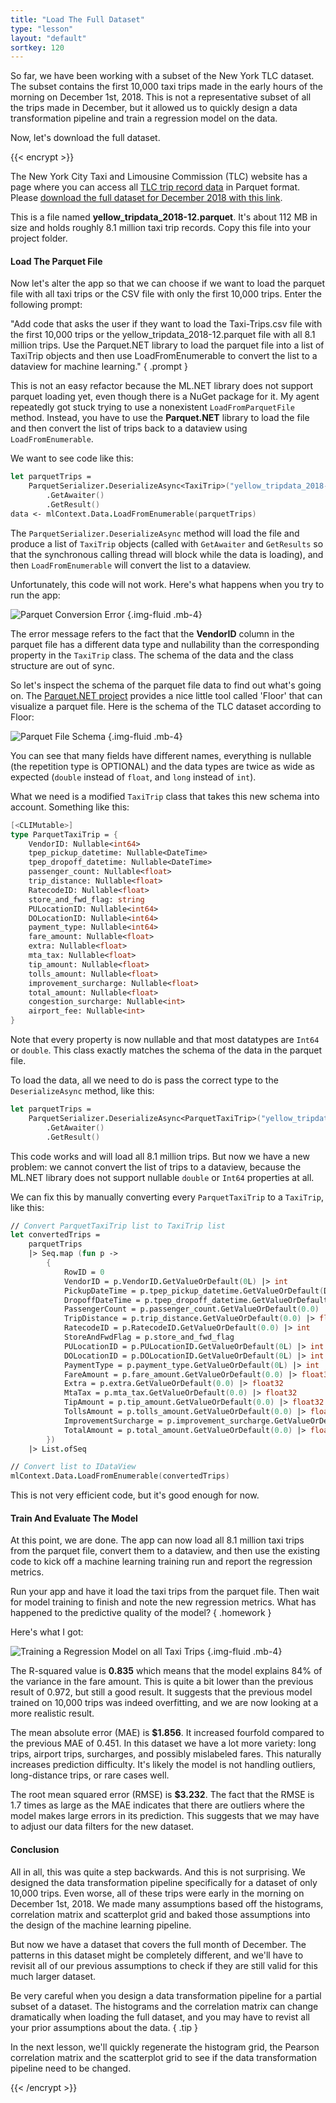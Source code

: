 ```yaml
---
title: "Load The Full Dataset"
type: "lesson"
layout: "default"
sortkey: 120
---
```


So far, we have been working with a subset of the New York TLC dataset. The subset contains the first 10,000 taxi trips made in the early hours of the morning on December 1st, 2018. This is not a representative subset of all the trips made in December, but it allowed us to quickly design a data transformation pipeline and train a regression model on the data.

Now, let's download the full dataset. 

{{< encrypt >}}

The New York City Taxi and Limousine Commission (TLC) website has a page where you can access all [TLC trip record data](https://www.nyc.gov/site/tlc/about/tlc-trip-record-data.page) in Parquet format. Please [download the full dataset for December 2018 with this link](https://d37ci6vzurychx.cloudfront.net/trip-data/yellow_tripdata_2018-12.parquet).

This is a file named **yellow_tripdata_2018-12.parquet**. It's about 112 MB in size and holds roughly 8.1 million taxi trip records. Copy this file into your project folder.

#### Load The Parquet File

Now let's alter the app so that we can choose if we want to load the parquet file with all taxi trips or the CSV file with only the first 10,000 trips. Enter the following prompt:

"Add code that asks the user if they want to load the Taxi-Trips.csv file with the first 10,000 trips or the yellow_tripdata_2018-12.parquet file with all 8.1 million trips. Use the Parquet.NET library to load the parquet file into a list of TaxiTrip objects and then use LoadFromEnumerable to convert the list to a dataview for machine learning."
{ .prompt }

This is not an easy refactor because the ML.NET library does not support parquet loading yet, even though there is a NuGet package for it. My agent repeatedly got stuck trying to use a nonexistent `LoadFromParquetFile` method. Instead, you have to use the **Parquet.NET** library to load the file and then convert the list of trips back to a dataview using `LoadFromEnumerable`.

We want to see code like this:

```fsharp
let parquetTrips = 
    ParquetSerializer.DeserializeAsync<TaxiTrip>("yellow_tripdata_2018-12.parquet")
        .GetAwaiter()
        .GetResult()
data <- mlContext.Data.LoadFromEnumerable(parquetTrips)
```

The `ParquetSerializer.DeserializeAsync` method will load the file and produce a list of `TaxiTrip` objects (called with `GetAwaiter` and `GetResults` so that the synchronous calling thread will block while the data is loading), and then `LoadFromEnumerable` will convert the list to a dataview. 

Unfortunately, this code will not work. Here's what happens when you try to run the app:

![Parquet Conversion Error](../img/parquet-error.jpg)
{.img-fluid .mb-4}

The error message refers to the fact that the **VendorID** column in the parquet file has a different data type and nullability than the corresponding property in the `TaxiTrip` class. The schema of the data and the class structure are out of sync.

So let's inspect the schema of the parquet file data to find out what's going on. The [Parquet.NET project](https://github.com/aloneguid/parquet-dotnet) provides a nice little tool called 'Floor' that can visualize a parquet file. Here is the schema of the TLC dataset according to Floor: 

![Parquet File Schema](../img/parquet-schema.jpg)
{.img-fluid .mb-4}

You can see that many fields have different names, everything is nullable (the repetition type is OPTIONAL) and the data types are twice as wide as expected (`double` instead of `float`, and `long` instead of `int`).

What we need is a modified `TaxiTrip` class that takes this new schema into account. Something like this:

```fsharp
[<CLIMutable>]
type ParquetTaxiTrip = {
    VendorID: Nullable<int64>
    tpep_pickup_datetime: Nullable<DateTime>
    tpep_dropoff_datetime: Nullable<DateTime>
    passenger_count: Nullable<float>
    trip_distance: Nullable<float>
    RatecodeID: Nullable<float>
    store_and_fwd_flag: string
    PULocationID: Nullable<int64>
    DOLocationID: Nullable<int64>
    payment_type: Nullable<int64>
    fare_amount: Nullable<float>
    extra: Nullable<float>
    mta_tax: Nullable<float>
    tip_amount: Nullable<float>
    tolls_amount: Nullable<float>
    improvement_surcharge: Nullable<float>
    total_amount: Nullable<float>
    congestion_surcharge: Nullable<int>
    airport_fee: Nullable<int>
}
```

Note that every property is now nullable and that most datatypes are `Int64` or `double`. This class exactly matches the schema of the data in the parquet file. 

To load the data, all we need to do is pass the correct type to the `DeserializeAsync` method, like this:

```fsharp
let parquetTrips = 
    ParquetSerializer.DeserializeAsync<ParquetTaxiTrip>("yellow_tripdata_2018-12.parquet")
        .GetAwaiter()
        .GetResult()
```

This code works and will load all 8.1 million trips. But now we have a new problem: we cannot convert the list of trips to a dataview, because the ML.NET library does not support nullable `double` or `Int64` properties at all. 

We can fix this by manually converting every `ParquetTaxiTrip` to a `TaxiTrip`, like this:

```fsharp
// Convert ParquetTaxiTrip list to TaxiTrip list
let convertedTrips = 
    parquetTrips 
    |> Seq.map (fun p -> 
        {
            RowID = 0
            VendorID = p.VendorID.GetValueOrDefault(0L) |> int
            PickupDateTime = p.tpep_pickup_datetime.GetValueOrDefault(DateTime.MinValue)
            DropoffDateTime = p.tpep_dropoff_datetime.GetValueOrDefault(DateTime.MinValue)
            PassengerCount = p.passenger_count.GetValueOrDefault(0.0) |> float32
            TripDistance = p.trip_distance.GetValueOrDefault(0.0) |> float32
            RatecodeID = p.RatecodeID.GetValueOrDefault(0.0) |> int
            StoreAndFwdFlag = p.store_and_fwd_flag
            PULocationID = p.PULocationID.GetValueOrDefault(0L) |> int
            DOLocationID = p.DOLocationID.GetValueOrDefault(0L) |> int
            PaymentType = p.payment_type.GetValueOrDefault(0L) |> int
            FareAmount = p.fare_amount.GetValueOrDefault(0.0) |> float32
            Extra = p.extra.GetValueOrDefault(0.0) |> float32
            MtaTax = p.mta_tax.GetValueOrDefault(0.0) |> float32
            TipAmount = p.tip_amount.GetValueOrDefault(0.0) |> float32
            TollsAmount = p.tolls_amount.GetValueOrDefault(0.0) |> float32
            ImprovementSurcharge = p.improvement_surcharge.GetValueOrDefault(0.0) |> float32
            TotalAmount = p.total_amount.GetValueOrDefault(0.0) |> float32
        })
    |> List.ofSeq

// Convert list to IDataView
mlContext.Data.LoadFromEnumerable(convertedTrips)
```

This is not very efficient code, but it's good enough for now. 

#### Train And Evaluate The Model

At this point, we are done. The app can now load all 8.1 million taxi trips from the parquet file, convert them to a dataview, and then use the existing code to kick off a machine learning training run and report the regression metrics. 

Run your app and have it load the taxi trips from the parquet file. Then wait for model training to finish and note the new regression metrics. What has happened to the predictive quality of the model? 
{ .homework }

Here's what I got:

![Training a Regression Model on all Taxi Trips](../img/evaluate-parquet.jpg)
{.img-fluid .mb-4}

The R-squared value is **0.835** which means that the model explains 84% of the variance in the fare amount. This is quite a bit lower than the previous result of 0.972, but still a good result. It suggests that the previous model trained on 10,000 trips was indeed overfitting, and we are now looking at a more realistic result. 

The mean absolute error (MAE) is **$1.856**. It increased fourfold compared to the previous MAE of 0.451. In this dataset we have a lot more variety: long trips, airport trips, surcharges, and possibly mislabeled fares. This naturally increases prediction difficulty. It's likely the model is not handling outliers, long-distance trips, or rare cases well.

The root mean squared error (RMSE) is **$3.232**. The fact that the RMSE is 1.7 times as large as the MAE indicates that there are outliers where the model makes large errors in its prediction. This suggests that we may have to adjust our data filters for the new dataset. 

#### Conclusion 

All in all, this was quite a step backwards. And this is not surprising. We designed the data transformation pipeline specifically for a dataset of only 10,000 trips. Even worse, all of these trips were early in the morning on December 1st, 2018. We made many assumptions based off the histograms, correlation matrix and scatterplot grid and baked those assumptions into the design of the machine learning pipeline.

But now we have a dataset that covers the full month of December. The patterns in this dataset might be completely different, and we'll have to revisit all of our previous assumptions to check if they are still valid for this much larger dataset. 

Be very careful when you design a data transformation pipeline for a partial subset of a dataset. The histograms and the correlation matrix can change dramatically when loading the full dataset, and you may have to revist all your prior assumptions about the data.
{ .tip }

In the next lesson, we'll quickly regenerate the histogram grid, the Pearson correlation matrix and the scatterplot grid to see if the data transformation pipeline need to be changed. 

{{< /encrypt >}}